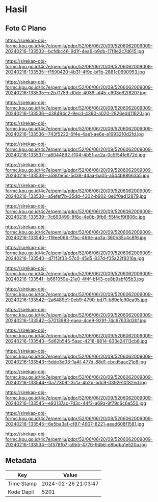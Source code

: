 # Hasil

## Foto C Plano

https://sirekap-obj-formc.kpu.go.id/4c7e/pemilu/pdpr/52/06/06/20/09/5206062009009-20240216-133533--bcfdbc46-9d1f-4ea6-b9db-17f8e2c7d615.jpg

https://sirekap-obj-formc.kpu.go.id/4c7e/pemilu/pdpr/52/06/06/20/09/5206062009009-20240216-133535--f1590420-4b31-4f9c-bf1b-2881c0690953.jpg

https://sirekap-obj-formc.kpu.go.id/4c7e/pemilu/pdpr/52/06/06/20/09/5206062009009-20240216-133535--c2b71759-d0de-4039-af45-c903e62f8207.jpg

https://sirekap-obj-formc.kpu.go.id/4c7e/pemilu/pdpr/52/06/06/20/09/5206062009009-20240216-133536--438494c2-9ecd-4390-a020-2826ed411620.jpg

https://sirekap-obj-formc.kpu.go.id/4c7e/pemilu/pdpr/52/06/06/20/09/5206062009009-20240216-133536--743f5222-6f4e-4ae1-ae6e-a1693210d2fd.jpg

https://sirekap-obj-formc.kpu.go.id/4c7e/pemilu/pdpr/52/06/06/20/09/5206062009009-20240216-133537--a6044892-f104-4b5f-ac2a-0c5f54fe672d.jpg

https://sirekap-obj-formc.kpu.go.id/4c7e/pemilu/pdpr/52/06/06/20/09/5206062009009-20240216-133538--a5801e5c-5d38-44aa-ba05-a544b88663a5.jpg

https://sirekap-obj-formc.kpu.go.id/4c7e/pemilu/pdpr/52/06/06/20/09/5206062009009-20240216-133538--a5efef7b-35dd-4302-b902-0e0f0ad12879.jpg

https://sirekap-obj-formc.kpu.go.id/4c7e/pemilu/pdpr/52/06/06/20/09/5206062009009-20240216-133539--7c693499-8f8c-4e0b-9fb6-55f4cf9f806c.jpg

https://sirekap-obj-formc.kpu.go.id/4c7e/pemilu/pdpr/52/06/06/20/09/5206062009009-20240216-133540--119ee066-f7bc-466e-aa3a-360b35c4c8f6.jpg

https://sirekap-obj-formc.kpu.go.id/4c7e/pemilu/pdpr/52/06/06/20/09/5206062009009-20240216-133540--d71f3f33-57c0-45d5-837d-f35a22f9316a.jpg

https://sirekap-obj-formc.kpu.go.id/4c7e/pemilu/pdpr/52/06/06/20/09/5206062009009-20240216-133541--b661059e-21e0-4f4f-b143-ce8b9abf85b3.jpg

https://sirekap-obj-formc.kpu.go.id/4c7e/pemilu/pdpr/52/06/06/20/09/5206062009009-20240216-133542--2a6489e1-0eb9-4790-bd71-b89efc90ea95.jpg

https://sirekap-obj-formc.kpu.go.id/4c7e/pemilu/pdpr/52/06/06/20/09/5206062009009-20240216-133542--57013983-eaea-4ce9-929f-74c97633d3bf.jpg

https://sirekap-obj-formc.kpu.go.id/4c7e/pemilu/pdpr/52/06/06/20/09/5206062009009-20240216-133543--5d62b545-5aac-4218-8814-833e24113cb8.jpg

https://sirekap-obj-formc.kpu.go.id/4c7e/pemilu/pdpr/52/06/06/20/09/5206062009009-20240216-133543--5dde3d03-1a4f-477d-88d1-cbcd5aac21e8.jpg

https://sirekap-obj-formc.kpu.go.id/4c7e/pemilu/pdpr/52/06/06/20/09/5206062009009-20240216-133544--0a72309f-3c1a-4b2d-bdc9-0392e10f82ed.jpg

https://sirekap-obj-formc.kpu.go.id/4c7e/pemilu/pdpr/52/06/06/20/09/5206062009009-20240216-133545--e93137ac-7d3c-44f2-a69a-9f79c6c6e550.jpg

https://sirekap-obj-formc.kpu.go.id/4c7e/pemilu/pdpr/52/06/06/20/09/5206062009009-20240216-133545--6e5ba3af-cf87-4907-8221-aead608f1581.jpg

https://sirekap-obj-formc.kpu.go.id/4c7e/pemilu/pdpr/52/06/06/20/09/5206062009009-20240216-133534--5f578fb7-a9b5-4776-9db6-e8bdba1e520a.jpg


## Metadata

| Key        | Value               |
| ---------- | ------------------- |
| Time Stamp | 2024-02-26 21:03:47 |
| Kode Dapil | 5201                |



